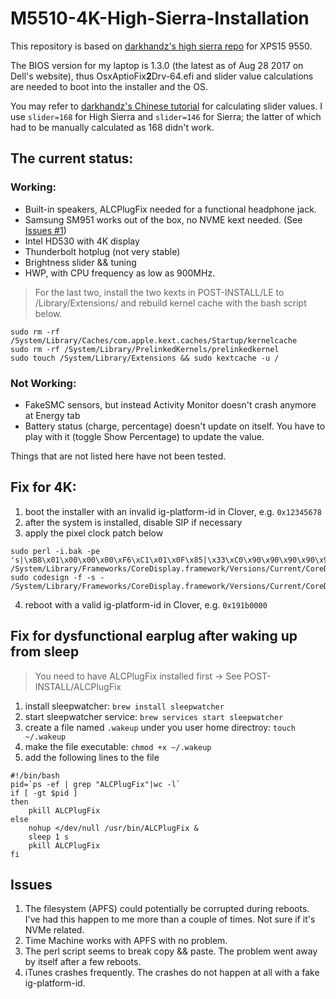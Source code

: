 # M5510-4K-High-Sierra-Installation

This repository is based on [darkhandz's high sierra repo](https://github.com/darkhandz/XPS15-9550-High-Sierra) for XPS15 9550.


The BIOS version for my laptop is 1.3.0 (the latest as of Aug 28 2017 on Dell's website), thus OsxAptioFix**2**Drv-64.efi and slider value calculations are needed to boot into the installer and the OS.


You may refer to [darkhandz's Chinese tutorial](https://github.com/darkhandz/XPS15-9550-High-Sierra/blob/master/README.md) for calculating slider values. I use `slider=168` for High Sierra and `slider=146` for Sierra; the latter of which had to be manually calculated as 168 didn't work.


## The current status:
### Working:
* Built-in speakers, ALCPlugFix needed for a functional headphone jack.
* Samsung SM951 works out of the box, no NVME kext needed. (See [Issues #1](#issues))
* Intel HD530 with 4K display
* Thunderbolt hotplug (not very stable)
* Brightness slider && tuning
* HWP, with CPU frequency as low as 900MHz.

> For the last two, install the two kexts in POST-INSTALL/LE to /Library/Extensions/ and rebuild kernel cache with the bash script below.
```
sudo rm -rf /System/Library/Caches/com.apple.kext.caches/Startup/kernelcache  
sudo rm -rf /System/Library/PrelinkedKernels/prelinkedkernel  
sudo touch /System/Library/Extensions && sudo kextcache -u /
```

### Not Working:
* FakeSMC sensors, but instead Activity Monitor doesn't crash anymore at Energy tab
* Battery status (charge, percentage) doesn't update on itself. You have to play with it (toggle Show Percentage) to update the value.

Things that are not listed here have not been tested.


## Fix for 4K:
1. boot the installer with an invalid ig-platform-id in Clover, e.g. `0x12345678`
2. after the system is installed, disable SIP if necessary
3. apply the pixel clock patch below
```
sudo perl -i.bak -pe 's|\xB8\x01\x00\x00\x00\xF6\xC1\x01\x0F\x85|\x33\xC0\x90\x90\x90\x90\x90\x90\x90\xE9|sg' /System/Library/Frameworks/CoreDisplay.framework/Versions/Current/CoreDisplay
sudo codesign -f -s - /System/Library/Frameworks/CoreDisplay.framework/Versions/Current/CoreDisplay
```

4. reboot with a valid ig-platform-id in Clover, e.g. `0x191b0000`

## Fix for dysfunctional earplug after waking up from sleep
> You need to have ALCPlugFix installed first -> See POST-INSTALL/ALCPlugFix
1. install sleepwatcher: `brew install sleepwatcher`
2. start sleepwatcher service: `brew services start sleepwatcher`
3. create a file named `.wakeup` under you user home directroy: `touch ~/.wakeup`
4. make the file executable: `chmod +x ~/.wakeup`
5. add the following lines to the file
```
#!/bin/bash
pid=`ps -ef | grep "ALCPlugFix"|wc -l`
if [ -gt $pid ] 
then 
    pkill ALCPlugFix
else
    nohup </dev/null /usr/bin/ALCPlugFix &
    sleep 1 s
    pkill ALCPlugFix
fi
```

## Issues <a name="issues"></a>
1. The filesystem (APFS) could potentially be corrupted during reboots. I've had this happen to me more than a couple of times. Not sure if it's NVMe related.
2. Time Machine works with APFS with no problem.
3. The perl script seems to break copy && paste. The problem went away by itself after a few reboots.
4. iTunes crashes frequently. The crashes do not happen at all with a fake ig-platform-id.
